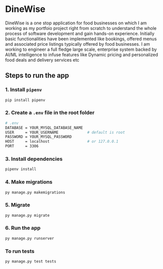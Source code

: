 # DineWise
DineWise is a one stop application for food businesses on which I am working as my portfoio project right from scratch to understand the whole process of software development and gain hands-on experience. Initially basic functionalities have been implemented like bookings, offered menus and associated price listings typically offered by food businesses. I am working to engineer a full fledge large scale, enterprise system backed by AI/ML intelligence to infuse features like Dynamic pricing and personalized food deals and delivery services etc

## Steps to run the app

### 1. Install `pipenv`

```bash
pip install pipenv
```

### 2. Create a `.env` file in the root folder

```bash
# .env
DATABASE = YOUR_MYSQL_DATABASE_NAME
USER     = YOUR_USERNAME             # default is root
PASSWORD = YOUR_MYSQL_PASSWORD
HOST     = localhost                 # or 127.0.0.1
PORT     = 3306
```

### 3. Install dependencies

```bash
pipenv install
```

### 4. Make migrations

```bash
py manage.py makemigrations
```

### 5. Migrate

```bash
py manage.py migrate
```

### 6. Run the app

```bash
py manage.py runserver
```

### To run tests

```bash
py manage.py test tests
```
